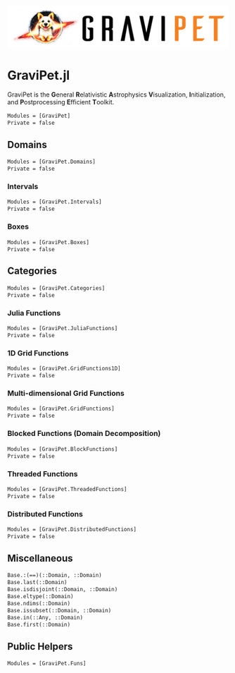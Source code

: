 ![GraviPet logo](figures/GraviPet-light-background.jpg)

# GraviPet.jl

GraviPet is the **G**eneral **R**elativistic **A**strophysics
**V**isualization, **I**nitialization, and **P**ostprocessing
**E**fficient **T**oolkit.

```@autodocs
Modules = [GraviPet]
Private = false
```

## Domains
```@autodocs
Modules = [GraviPet.Domains]
Private = false
```

### Intervals
```@autodocs
Modules = [GraviPet.Intervals]
Private = false
```
### Boxes
```@autodocs
Modules = [GraviPet.Boxes]
Private = false
```

## Categories
```@autodocs
Modules = [GraviPet.Categories]
Private = false
```

### Julia Functions
```@autodocs
Modules = [GraviPet.JuliaFunctions]
Private = false
```
### 1D Grid Functions
```@autodocs
Modules = [GraviPet.GridFunctions1D]
Private = false
```
### Multi-dimensional Grid Functions
```@autodocs
Modules = [GraviPet.GridFunctions]
Private = false
```
### Blocked Functions (Domain Decomposition)
```@autodocs
Modules = [GraviPet.BlockFunctions]
Private = false
```
### Threaded Functions
```@autodocs
Modules = [GraviPet.ThreadedFunctions]
Private = false
```
### Distributed Functions
```@autodocs
Modules = [GraviPet.DistributedFunctions]
Private = false
```

## Miscellaneous
```@docs
Base.:(==)(::Domain, ::Domain)
Base.last(::Domain)
Base.isdisjoint(::Domain, ::Domain)
Base.eltype(::Domain)
Base.ndims(::Domain)
Base.issubset(::Domain, ::Domain)
Base.in(::Any, ::Domain)
Base.first(::Domain)
```

## Public Helpers
```@autodocs
Modules = [GraviPet.Funs]
```

